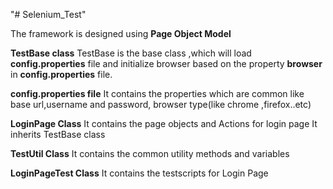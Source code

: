 "# Selenium_Test" 

The framework is designed using **Page Object Model**


**TestBase class**
TestBase is the base class ,which will load **config.properties** file and initialize browser based on the property **browser** in **config.properties** file.

**config.properties file**
It contains the properties which are common like base url,username and password, browser type(like chrome ,firefox..etc)

**LoginPage Class**
It contains the page objects and Actions for login page
It inherits TestBase class

**TestUtil Class**
It contains the common utility methods and variables

**LoginPageTest Class**
It contains the testscripts for Login Page


